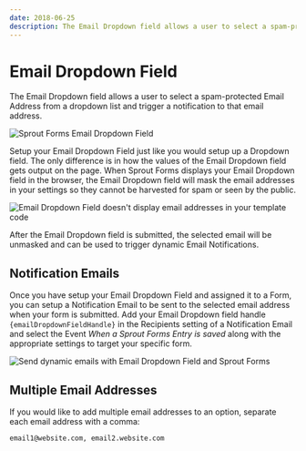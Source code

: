 ```yaml
---
date: 2018-06-25
description: The Email Dropdown field allows a user to select a spam-protected Email Address from a dropdown list and trigger a notification to that email address.
---
```


# Email Dropdown Field

The Email Dropdown field allows a user to select a spam-protected Email Address from a dropdown list and trigger a notification to that email address.

![Sprout Forms Email Dropdown Field](../images/fields/email-dropdown-field-settings.png)

Setup your Email Dropdown Field just like you would setup up a Dropdown field. The only difference is in how the values of the Email Dropdown field gets output on the page. When Sprout Forms displays your Email Dropdown field in the browser, the Email Dropdown field will mask the email addresses in your settings so they cannot be harvested for spam or seen by the public.

![Email Dropdown Field doesn't display email addresses in your template code](../images/fields/email-select-code.png)

After the Email Dropdown field is submitted, the selected email will be unmasked and can be used to trigger dynamic Email Notifications.

## Notification Emails

Once you have setup your Email Dropdown Field and assigned it to a Form, you can setup a Notification Email to be sent to the selected email address when your form is submitted. Add your Email Dropdown field handle `{emailDropdownFieldHandle}` in the Recipients setting of a Notification Email and select the Event _When a Sprout Forms Entry is saved_ along with the appropriate settings to target your specific form.

![Send dynamic emails with Email Dropdown Field and Sprout Forms](../images/fields/email-select-sprout-email.png)

## Multiple Email Addresses

If you would like to add multiple email addresses to an option, separate each email address with a comma:

```
email1@website.com, email2.website.com
```
